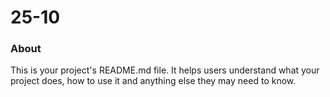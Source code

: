 25-10
=====

### About

This is your project's README.md file. It helps users understand what your
project does, how to use it and anything else they may need to know.